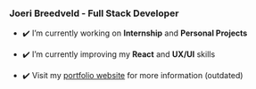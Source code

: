 ### Joeri Breedveld - Full Stack Developer

- ✔️ I’m currently working on **Internship** and **Personal Projects**

- ✔️ I’m currently improving my **React** and **UX/UI** skills

- ✔️ Visit my [portfolio website](https://joeribreedveld.com/) for more information (outdated)
